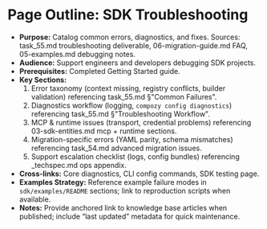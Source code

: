 # Page Outline: SDK Troubleshooting
- **Purpose:** Catalog common errors, diagnostics, and fixes. Sources: task_55.md troubleshooting deliverable, 06-migration-guide.md FAQ, 05-examples.md debugging notes.
- **Audience:** Support engineers and developers debugging SDK projects.
- **Prerequisites:** Completed Getting Started guide.
- **Key Sections:**
  1. Error taxonomy (context missing, registry conflicts, builder validation) referencing task_55.md §"Common Failures".
  2. Diagnostics workflow (logging, `compozy config diagnostics`) referencing task_55.md §"Troubleshooting Workflow".
  3. MCP & runtime issues (transport, credential problems) referencing 03-sdk-entities.md mcp + runtime sections.
  4. Migration-specific errors (YAML parity, schema mismatches) referencing task_54.md advanced migration issues.
  5. Support escalation checklist (logs, config bundles) referencing _techspec.md ops appendix.
- **Cross-links:** Core diagnostics, CLI config commands, SDK testing page.
- **Examples Strategy:** Reference example failure modes in `sdk/examples/README` sections; link to reproduction scripts when available.
- **Notes:** Provide anchored link to knowledge base articles when published; include “last updated” metadata for quick maintenance.
